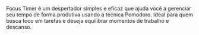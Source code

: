 Focus Timer é um despertador simples e eficaz que ajuda você a gerenciar seu tempo de forma produtiva usando a técnica Pomodoro. Ideal para quem busca foco em tarefas e deseja equilibrar momentos de trabalho e descanso.
